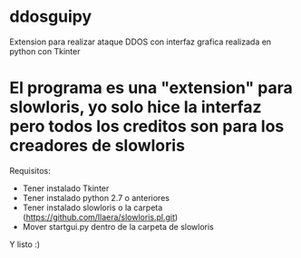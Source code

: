 # ddosguipy
Extension para realizar ataque DDOS con interfaz grafica realizada en python con Tkinter

# El programa es una "extension" para slowloris, yo solo hice la interfaz pero todos los creditos son para los creadores de slowloris

Requisitos:
- Tener instalado Tkinter
- Tener instalado python 2.7 o anteriores
- Tener instalado slowloris o la carpeta (https://github.com/llaera/slowloris.pl.git)
- Mover startgui.py dentro de la carpeta de slowloris

Y listo :)
